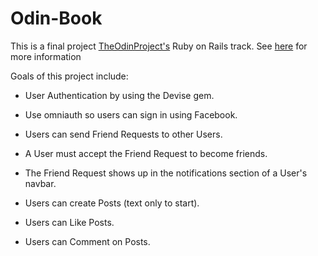 # Odin-Book

This is a final project [TheOdinProject's](http://www.theodinproject.com) Ruby on Rails track. See [here](http://www.theodinproject.com/courses/ruby-on-rails/lessons/final-project?ref=lnav) for more information

Goals of this project include:

* User Authentication by using the Devise gem.

* Use omniauth so users can sign in using Facebook.

* Users can send Friend Requests to other Users.

* A User must accept the Friend Request to become friends.

* The Friend Request shows up in the notifications section of a User's navbar.

* Users can create Posts (text only to start).

* Users can Like Posts.

* Users can Comment on Posts.
